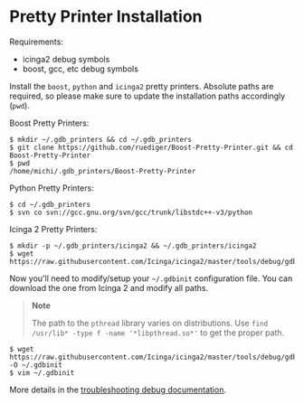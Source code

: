 # Pretty Printer Installation

Requirements:
* icinga2 debug symbols
* boost, gcc, etc debug symbols

Install the `boost`, `python` and `icinga2` pretty printers. Absolute paths are required,
so please make sure to update the installation paths accordingly (`pwd`).

Boost Pretty Printers:

    $ mkdir ~/.gdb_printers && cd ~/.gdb_printers
    $ git clone https://github.com/ruediger/Boost-Pretty-Printer.git && cd Boost-Pretty-Printer
    $ pwd
    /home/michi/.gdb_printers/Boost-Pretty-Printer

Python Pretty Printers:

    $ cd ~/.gdb_printers
    $ svn co svn://gcc.gnu.org/svn/gcc/trunk/libstdc++-v3/python

Icinga 2 Pretty Printers:

    $ mkdir -p ~/.gdb_printers/icinga2 && ~/.gdb_printers/icinga2
    $ wget https://raw.githubusercontent.com/Icinga/icinga2/master/tools/debug/gdb/icingadbg.py

Now you'll need to modify/setup your `~/.gdbinit` configuration file.
You can download the one from Icinga 2 and modify all paths.

> **Note**
>
> The path to the `pthread` library varies on distributions. Use
> `find /usr/lib* -type f -name '*libpthread.so*'` to get the proper
> path.

    $ wget https://raw.githubusercontent.com/Icinga/icinga2/master/tools/debug/gdb/gdbinit -O ~/.gdbinit
    $ vim ~/.gdbinit


More details in the [troubleshooting debug documentation](http://docs.icinga.com/icinga2/latest/doc/module/icinga2/chapter/troubleshooting#debug).
